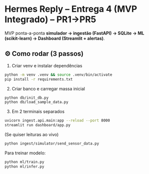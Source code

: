 # Hermes Reply – Entrega 4 (MVP Integrado) – PR1→PR5

MVP ponta-a-ponta **simulador → ingestão (FastAPI) → SQLite → ML (scikit-learn) → Dashboard (Streamlit + alertas)**.

## ⚙️ Como rodar (3 passos)

1) Criar venv e instalar dependências
```bash
python -m venv .venv && source .venv/bin/activate
pip install -r requirements.txt
```

2) Criar banco e carregar massa inicial
```bash
python db/init_db.py
python db/load_sample_data.py
```

3) Em 2 terminais separados
```bash
uvicorn ingest.api.main:app --reload --port 8000
streamlit run dashboard/app.py
```

(Se quiser leituras ao vivo)
```bash
python ingest/simulator/send_sensor_data.py
```

Para treinar modelo:
```bash
python ml/train.py
python ml/infer.py
```
